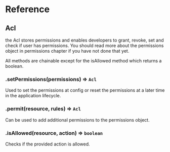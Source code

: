# Reference

## Acl

the Acl stores permissions and enables developers to grant, revoke, set and check if
user has permissions. You should read more about the permissions object in
permissions chapter if you have not done that yet.

All methods are chainable except for the isAllowed method which returns
a boolean.

### .setPermissions(permissions) ⇒ `Acl`

Used to set the permissions at config or reset the permissions at a later time
in the application lifecycle.

### .permit(resource, rules) ⇒ `Acl`

Can be used to add additional permissions to the permissions object.

### .isAllowed(resource, action) ⇒ `boolean`

Checks if the provided action is allowed.
